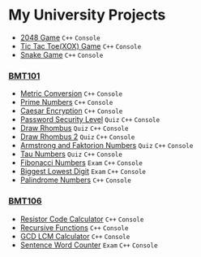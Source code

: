 # My University Projects

- [2048 Game](/2048_Console) `C++` `Console`
- [Tic Tac Toe(XOX) Game](/XOX_Console) `C++` `Console`
- [Snake Game](/Snake_Console) `C++` `Console`

### [BMT101](/BMT101)
- [Metric Conversion](/BMT101/Metric_Conversion) `C++` `Console`
- [Prime Numbers](/BMT101/Prime_Numbers) `C++` `Console`
- [Caesar Encryption](/BMT101/Caesar_Encryption) `C++` `Console`
- [Password Security Level](/BMT101/Pass_Security_Level) `Quiz` `C++` `Console`
- [Draw Rhombus](/BMT101/Draw_Rhombus) `Quiz` `C++` `Console`
- [Draw Rhombus 2](/BMT101/Draw_Rhombus_2) `Quiz` `C++` `Console`
- [Armstrong and Faktorion Numbers](/BMT101/Armstrong_Faktorion_Numbers) `Quiz` `C++` `Console`
- [Tau Numbers](/BMT101/Tau_Numbers) `Quiz` `C++` `Console`
- [Fibonacci Numbers](/BMT101/Fibonacci_Numbers) `Exam` `C++` `Console`
- [Biggest Lowest Digit](/BMT101/Biggest_Lowest_Digit) `Exam` `C++` `Console`
- [Palindrome Numbers](/BMT101/Palindrome_Numbers)  `C++` `Console`

### [BMT106](/BMT106)
- [Resistor Code Calculator](/BMT106/Resistor_Code_Calculator) `C++` `Console`
- [Recursive Functions](/BMT106/Recursive_Functions) `C++` `Console`
- [GCD LCM Calculator](/BMT106/GCD_LCM_Calculator) `C++` `Console`
- [Sentence Word Counter](/BMT106/Sentence_Word_Counter) `Exam` `C++` `Console`



